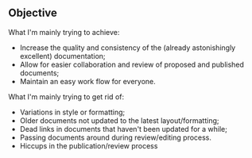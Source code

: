 ## Objective

What I'm mainly trying to achieve:

* Increase the quality and consistency of the (already 
astonishingly excellent) documentation;
* Allow for easier collaboration and review of proposed 
and published documents;
* Maintain an easy work flow for everyone.

What I'm mainly trying to get rid of:

* Variations in style or formatting;
* Older documents not updated to the latest layout/formatting;
* Dead links in documents that haven't been updated for a while;
* Passing documents around during review/editing process.
* Hiccups in the publication/review process